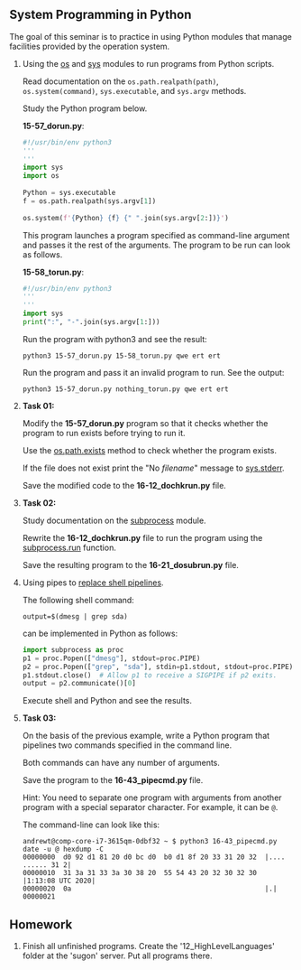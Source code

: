 System Programming in Python
---

The goal of this seminar is to practice in using Python modules that manage
facilities provided by the operation system. 

1. Using the [os](https://docs.python.org/3/library/os.html) and
   [sys](https://docs.python.org/3/library/sys.html) modules to run programs from Python scripts.

   Read documentation on the `os.path.realpath(path)`, `os.system(command)`,
   `sys.executable`, and `sys.argv` methods.

   Study the Python program below.

   __15-57_dorun.py__:

   ```python
   #!/usr/bin/env python3
   '''
   ''' 
   import sys
   import os
    
   Python = sys.executable
   f = os.path.realpath(sys.argv[1])
    
   os.system(f'{Python} {f} {" ".join(sys.argv[2:])}')
   ```

   This program launches a program specified as command-line argument and passes it the
   rest of the arguments. The program to be run can look as follows.

   __15-58_torun.py__:
   
   ```python
   #!/usr/bin/env python3
   '''
   '''
   import sys
   print(":", "-".join(sys.argv[1:]))
   ```

   Run the program with python3 and see the result:

       python3 15-57_dorun.py 15-58_torun.py qwe ert ert

   Run the program and pass it an invalid program to run. See the output:
    
       python3 15-57_dorun.py nothing_torun.py qwe ert ert

2. __Task 01:__
 
   Modify the __15-57_dorun.py__ program so that it checks whether the program to run exists
   before trying to run it.
    
   Use the [os.path.exists](https://docs.python.org/3/library/os.path.html#os.path.exists)
   method to check whether the program exists.
    
   If the file does not exist print the "No _filename_" message to
   [sys.stderr](https://docs.python.org/3/library/sys.html?sys.stderr).
    
   Save the modified code to the __16-12_dochkrun.py__ file.

3. __Task 02:__
   
   Study documentation on the [subprocess](https://docs.python.org/3/library/subprocess.html) module.
   
   Rewrite the __16-12_dochkrun.py__ file to run the program using the
   [subprocess.run](https://docs.python.org/3/library/subprocess.html#subprocess.run) function.

   Save the resulting program to the __16-21_dosubrun.py__ file.

4. Using pipes to [replace shell pipelines](
   https://docs.python.org/3.8/library/subprocess.html?highlight=subprocess#replacing-shell-pipeline).

   The following shell command:
   
       output=$(dmesg | grep sda)

   can be implemented in Python as follows:
   
   ```python
   import subprocess as proc
   p1 = proc.Popen(["dmesg"], stdout=proc.PIPE)
   p2 = proc.Popen(["grep", "sda"], stdin=p1.stdout, stdout=proc.PIPE)
   p1.stdout.close()  # Allow p1 to receive a SIGPIPE if p2 exits.
   output = p2.communicate()[0]
   ```

   Execute shell and Python and see the results.
   
5. __Task 03:__

   On the basis of the previous example, write a Python program that pipelines two commands
   specified in the command line.
 
   Both commands can have any number of arguments.

   Save the program to the __16-43_pipecmd.py__ file.
   
   Hint: You need to separate one program with arguments from another program with a
   special separator character. For example, it can be `@`.
   
   The command-line can look like this:  

       andrewt@comp-core-i7-3615qm-0dbf32 ~ $ python3 16-43_pipecmd.py date -u @ hexdump -C
       00000000  d0 92 d1 81 20 d0 bc d0  b0 d1 8f 20 33 31 20 32  |.... ...... 31 2|
       00000010  31 3a 31 33 3a 30 38 20  55 54 43 20 32 30 32 30  |1:13:08 UTC 2020|
       00000020  0a                                                |.|
       00000021

## Homework

1. Finish all unfinished programs.
   Create the '12_HighLevelLanguages' folder at the 'sugon' server.
   Put all programs there.

